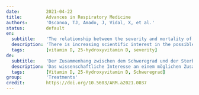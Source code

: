 ```yaml
---
date:          2021-04-22
title:         Advances in Respiratory Medicine
authors:       'Oscanoa, TJ, Amado, J, Vidal, X, et al.'
status:        default
en:
  subtitle:    'The relationship between the severity and mortality of SARS-CoV-2 infection and 25-hydroxyvitamin D concentration — a metaanalysis'
  description: 'There is increasing scientific interest in the possible association between hypovitaminosis D and the risk of SARS-CoV-2 infection severity and/or mortality.  Objective: To conduct a metanalysis of the association between 25-hydroxyvitamin D (25(OH)D) concentration and SARS-CoV-2 infection severity or mortality.Material and methods: We searched PubMed, EMBASE, Google scholar and the Cochrane Database of Systematic Reviews for studies published between December 2019 and December 2020. Effect statistics were pooled using random effects models. The quality of included studies was assessed with the Newcastle–Ottawa Scale (NOS). Targeted outcomes: mortality and severity proportions in COVID-19 patients with 25(OH)D deficiency, defined as serum 25(OH)D < 50 nmol/L.  Results: In the 23 studies included (n = 2692), the mean age was 60.8 (SD ± 15.9) years and 53.8% were men. Results suggested that vitamin 25(OH)D deficiency was associated with increased risk of severe SARS-CoV-2 disease (RR 2.00; 95% CI 1.47–2.71, 17 studies) and mortality (RR 2.45; 95% CI 1.24–4.84, 13 studies). Only 7/23 studies reported C-reactive protein values, all of which were > 10 mg/L.Conclusions 25(OH)D deficiency seems associated with increased SARS-CoV-2 infection severity and mortality. However, findings do not imply causality, and randomized controlled trials are required, and new studies should be designed to determine if decreased 25(OH)D is an epiphenomenon or consequence of the inflammatory process associated with severe forms of SARS-CoV-2. Meanwhile, the concentration of 25(OH)D could be considered as a negative acute phase reactant and a poor prognosis in COVID-19 infection.'
  tags:        [vitamin D, 25-hydroxyvitamin D, severity]
de:
  subtitle:    'Der Zusammenhang zwischen dem Schweregrad und der Sterblichkeit einer SARS-CoV-2-Infektion und der 25-Hydroxyvitamin-D-Konzentration - eine Metaanalyse'
  description: 'Das wissenschaftliche Interesse an einem möglichen Zusammenhang zwischen Hypovitaminose D und dem Risiko einer SARS-CoV-2-Infektion und/oder Mortalität nimmt zu. Ziel ist die Durchführung einer Metaanalyse des Zusammenhangs zwischen der 25-Hydroxyvitamin D (25(OH)D)-Konzentration und dem Schweregrad oder der Sterblichkeit einer SARS-CoV-2-Infektion. Wir durchsuchten PubMed, EMBASE, Google scholar und die Cochrane Database of Systematic Reviews nach Studien, die zwischen Dezember 2019 und Dezember 2020 veröffentlicht wurden. Effektstatistiken wurden mit Hilfe von Modellen mit zufälligen Effekten gepoolt. Die Qualität der eingeschlossenen Studien wurde mit der Newcastle-Ottawa-Skala (NOS) bewertet. Endpunkte waren die Sterblichkeit und die Schweregrade bei COVID-19-Patienten mit 25(OH)D-Mangel, definiert als Serum 25(OH)D < 50 nmol/L. In den 23 eingeschlossenen Studien (n = 2692) betrug das Durchschnittsalter 60,8 (SD ± 15,9) Jahre, 53,8 % waren Männer. Die Ergebnisse deuten darauf hin, dass ein Vitamin 25(OH)D-Mangel mit einem erhöhten Risiko einer schweren SARS-CoV-2-Erkrankung (RR 2,00; 95% CI 1,47-2,71, 17 Studien) und einer erhöhten Sterblichkeit (RR 2,45; 95% CI 1,24-4,84, 13 Studien) verbunden war. Nur 7 von 23 Studien berichteten über Werte des C-reaktiven Proteins, die alle über 10 mg/L lagen. 25(OH)D-Mangel scheint mit einem erhöhten Schweregrad der SARS-CoV-2-Infektion und einer erhöhten Sterblichkeit verbunden zu sein. Die Ergebnisse implizieren jedoch keine Kausalität. Randomisierte kontrollierte Studien sind erforderlich, und neue Studien sollten konzipiert werden, um festzustellen, ob ein vermindertes 25(OH)D ein Epiphänomen oder eine Folge des Entzündungsprozesses ist, der mit schweren Formen von SARS-CoV-2 einhergeht. In der Zwischenzeit könnte die 25(OH)D-Konzentration als negativer Akute-Phase-Reaktant und schlechte Prognose bei einer COVID-19-Infektion angesehen werden.' 
  tags:        [Vitamin D, 25-Hydroxyvitamin D, Schweregrad]
group:         'Treatments'
credit:        https://doi.org/10.5603/ARM.a2021.0037
---
```

